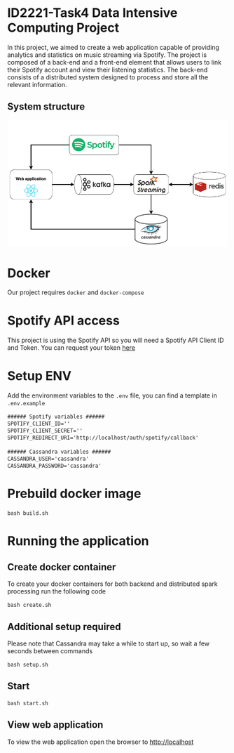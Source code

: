 # ID2221-Task4 Data Intensive Computing Project
 In this project, we aimed to create a web application capable of providing analytics and statistics on music streaming via Spotify. The project is composed of a back-end and a front-end element that allows users to link their Spotify account and view their listening statistics. The back-end consists of a distributed system designed to process and store all the relevant information. 

## System structure
![System structure](/images/system_structure.png)

# Docker
Our project requires `docker` and `docker-compose`

# Spotify API access
This project is using the Spotify API so you will need a Spotify API Client ID and Token. 
You can request your token [here](https://developer.spotify.com/)


# Setup ENV
Add the environment variables to the `.env` file, you can find a template in `.env.example`
```
###### Spotify variables ######
SPOTIFY_CLIENT_ID=''
SPOTIFY_CLIENT_SECRET=''
SPOTIFY_REDIRECT_URI='http://localhost/auth/spotify/callback'

###### Cassandra variables ######
CASSANDRA_USER='cassandra'
CASSANDRA_PASSWORD='cassandra'
```

# Prebuild docker image
```
bash build.sh
```

# Running the application

## Create docker container
To create your docker containers for both backend and distributed spark processing run the following code
```
bash create.sh
```

## Additional setup required
Please note that Cassandra may take a while to start up, so wait a few seconds between commands
```
bash setup.sh
```

## Start
```
bash start.sh
```

## View web application
To view the web application open the browser to [http://localhost](http://localhost)
